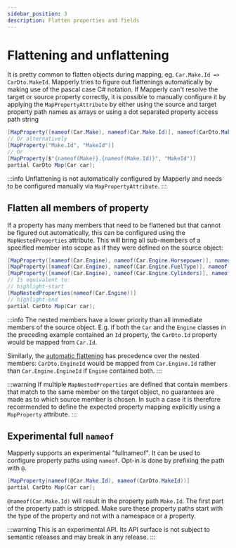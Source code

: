 ```yaml
---
sidebar_position: 3
description: Flatten properties and fields
---
```


# Flattening and unflattening

It is pretty common to flatten objects during mapping, eg. `Car.Make.Id => CarDto.MakeId`.
Mapperly tries to figure out flattenings automatically by making use of the pascal case C# notation.
If Mapperly can't resolve the target or source property correctly, it is possible to manually configure it by applying the `MapPropertyAttribute`
by either using the source and target property path names as arrays or using a dot separated property access path string

```csharp
[MapProperty([nameof(Car.Make), nameof(Car.Make.Id)], nameof(CarDto.MakeId))]
// Or alternatively
[MapProperty("Make.Id", "MakeId")]
// Or
[MapProperty($"{nameof(Make)}.{nameof(Make.Id)}", "MakeId")]
partial CarDto Map(Car car);
```

:::info
Unflattening is not automatically configured by Mapperly and needs to be configured manually via `MapPropertyAttribute`.
:::

## Flatten all members of property

If a property has many members that need to be flattened but that cannot be figured out automatically, this can be configured using the `MapNestedProperties` attribute.
This will bring all sub-members of a specified member into scope as if they were defined on the source object:

```csharp
[MapProperty([nameof(Car.Engine), nameof(Car.Engine.Horsepower)], nameof(CarDto.Horsepower))]
[MapProperty([nameof(Car.Engine), nameof(Car.Engine.FuelType)], nameof(CarDto.FuelType))]
[MapProperty([nameof(Car.Engine), nameof(Car.Engine.Cylinders)], nameof(CarDto.Cylinders))]
// Is equivalent to:
// highlight-start
[MapNestedProperties(nameof(Car.Engine))]
// highlight-end
partial CarDto Map(Car car);
```

:::info
The nested members have a lower priority than all immediate members of the source object.
E.g. if both the `Car` and the `Engine` classes in the preceding example contained an `Id` property, the `CarDto.Id` property would be mapped from `Car.Id`.

Similarly, the [automatic flattening](#flattening-and-unflattening) has precedence over the nested members:
`CarDto.EngineId` would be mapped from `Car.Engine.Id` rather than `Car.Engine.EngineId` if `Engine` contained both.
:::

:::warning
If multiple `MapNestedProperties` are defined that contain members that match to the same member on the target object, no guarantees are made as to which source member is chosen.
In such a case it is therefore recommended to define the expected property mapping explicitly using a `MapProperty` attribute.
:::

## Experimental full `nameof`

Mapperly supports an experimental "fullnameof".
It can be used to configure property paths using `nameof`.
Opt-in is done by prefixing the path with `@`.

```csharp
[MapProperty(nameof(@Car.Make.Id), nameof(CarDto.MakeId))]
partial CarDto Map(Car car);
```

`@nameof(Car.Make.Id)` will result in the property path `Make.Id`.
The first part of the property path is stripped.
Make sure these property paths start with the type of the property and not with a namespace or a property.

:::warning
This is an experimental API.
Its API surface is not subject to semantic releases and may break in any release.
:::
